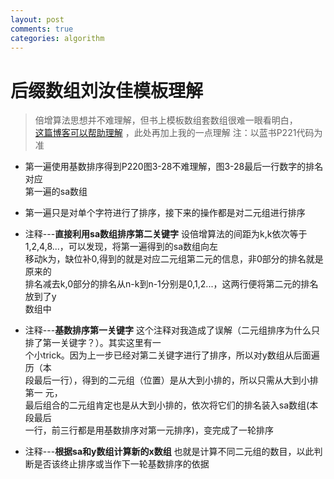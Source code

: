 ```yaml
---
layout: post
comments: true
categories: algorithm
---
```


# 后缀数组刘汝佳模板理解
> 倍增算法思想并不难理解，但书上模板数组套数组很难一眼看明白，  
[这篇博客可以帮助理解](http://blog.csdn.net/jijijix/article/details/52319601) ，此处再加上我的一点理解
注：以蓝书P221代码为准

* 第一遍使用基数排序得到P220图3-28不难理解，图3-28最后一行数字的排名对应  
第一遍的sa数组

* 第一遍只是对单个字符进行了排序，接下来的操作都是对二元组进行排序

* 注释---**直接利用sa数组排序第二关键字**
设倍增算法的间距为k,k依次等于1,2,4,8...，可以发现，将第一遍得到的sa数组向左  
移动k为，缺位补0,得到的就是对应二元组第二元的信息，非0部分的排名就是原来的  
排名减去k,0部分的排名从n-k到n-1分别是0,1,2...，这两行便将第二元的排名放到了y  
数组中

* 注释---**基数排序第一关键字**
这个注释对我造成了误解（二元组排序为什么只排了第一关键字？）。其实这里有一  
个小trick。因为上一步已经对第二关键字进行了排序，所以对y数组从后面遍历（本  
段最后一行），得到的二元组（位置）是从大到小排的，所以只需从大到小排第一 元，  
最后组合的二元组肯定也是从大到小排的，依次将它们的排名装入sa数组(本段最后  
一行，前三行都是用基数排序对第一元排序)，变完成了一轮排序

* 注释---**根据sa和y数组计算新的x数组**
也就是计算不同二元组的数目，以此判断是否该终止排序或当作下一轮基数排序的依据